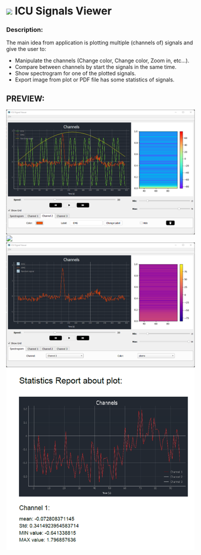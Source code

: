 <h1><img src="https://user-images.githubusercontent.com/84231705/157340841-a7badf08-4198-4187-b7a8-9f340f8c0138.png"> ICU Signals Viewer</h1>

### **Description:**
<p>The main idea from application is plotting multiple (channels of) signals and give the user to:</p>

<ul>
<li>Manipulate the channels (Change color, Change color, Zoom in, etc...).</li>
<li>Compare between channels by start the signals in the same time.</li>
<li>Show spectrogram for one of the plotted signals.</li>
<li>Export image from plot or PDF file has some statistics of signals.</li>
</ul>

## PREVIEW:
<img src="./docs/img (2).png">
<img src="https://user-images.githubusercontent.com/84231705/157340213-6eff313c-3732-4f92-af43-e97519f33077.png">
<img src="./docs/img (1).png">
<img src="./docs/doc.png">
